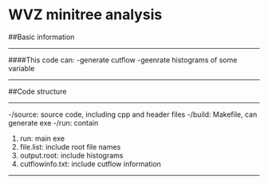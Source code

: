 WVZ minitree analysis
==============================

##Basic information

----------------------------------------------------

####This code can:
-generate cutflow
-geenrate histograms of some variable

----------------------------------------------------

##Code structure

----------------------------------------------------
-/source: source code, including cpp and header files
-/build: Makefile, can generate exe
-/run: contain 
   1. run: main exe
   2. file.list: include root file names
   3. output.root: include histograms
   4. cutflowinfo.txt: include cutflow information
----------------------------------------------------
